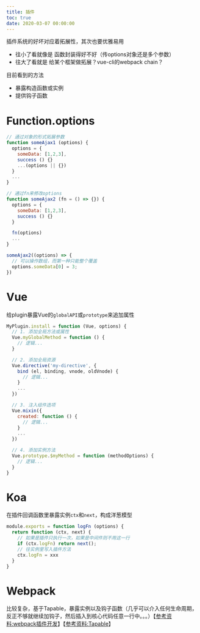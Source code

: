 ```yaml
---
title: 插件
toc: true
date: 2020-03-07 00:00:00
---
```


插件系统的好坏对应着拓展性，其次也要优雅易用
* 往小了看就像是 函数封装得好不好（传options对象还是多个参数）
* 往大了看就是 给某个框架做拓展？vue-cli的webpack chain？


目前看到的方法
* 暴露构造函数或实例
* 提供钩子函数


# Function.options
```js
// 通过对象的形式拓展参数
function someAjax1 (options) {
  options = {
    someData: [1,2,3],
    success () {}
    ...(options || {})
  }
  ...
}

// 通过fn来修改options
function someAjax2 (fn = () => {}) {
  options = {
    someData: [1,2,3],
    success () {}
  }

  fn(options)
  ...
}

someAjax2((options) => {
  // 可以操作数组，而第一种只能整个覆盖
  options.someData[0] = 3;
})
```


# Vue
给plugin暴露Vue的`globalAPI`或`prototype`来追加属性
```js
MyPlugin.install = function (Vue, options) {
  // 1. 添加全局方法或属性
  Vue.myGlobalMethod = function () {
    // 逻辑...
  }

  // 2. 添加全局资源
  Vue.directive('my-directive', {
    bind (el, binding, vnode, oldVnode) {
      // 逻辑...
    }
    ...
  })

  // 3. 注入组件选项
  Vue.mixin({
    created: function () {
      // 逻辑...
    }
    ...
  })

  // 4. 添加实例方法
  Vue.prototype.$myMethod = function (methodOptions) {
    // 逻辑...
  }
}
```


# Koa
在插件回调函数里暴露实例`ctx`和`next`，构成洋葱模型
```js
module.exports = function logFn (options) {
  return function (ctx, next) {
    // 如果是插件只执行一次，如果是中间件则不用这一行
    if (ctx.logFn) return next();
    // 往实例里写入插件方法
    ctx.logFn = xxx
  }
}
```



# Webpack
比较复杂，基于Tapable，暴露实例以及钩子函数（几乎可以介入任何生命周期，反正不够就继续加钩子，然后插入到核心代码任意一行中。。。）【[参考资料:webpack插件开发](/wiki/1.前端/JavaScript/Webpack/plugins/index)】【[参考资料:Tapable](/wiki/1.前端/JavaScript/Webpack/plugins/tapable)】

